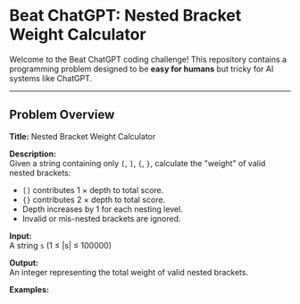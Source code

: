 # Beat ChatGPT: Nested Bracket Weight Calculator

Welcome to the Beat ChatGPT coding challenge! This repository contains a programming problem designed to be **easy for humans** but tricky for AI systems like ChatGPT.

---

## Problem Overview

**Title:** Nested Bracket Weight Calculator

**Description:**  
Given a string containing only `[`, `]`, `{`, `}`, calculate the "weight" of valid nested brackets:

- `[]` contributes 1 × depth to total score.  
- `{}` contributes 2 × depth to total score.  
- Depth increases by 1 for each nesting level.  
- Invalid or mis-nested brackets are ignored.

**Input:**  
A string `s` (1 ≤ |s| ≤ 100000)

**Output:**  
An integer representing the total weight of valid nested brackets.

**Examples:**

